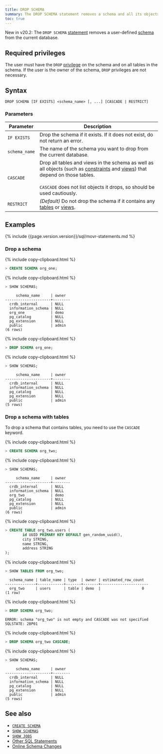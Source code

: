 ```yaml
---
title: DROP SCHEMA
summary: The DROP SCHEMA statement removes a schema and all its objects from a CockroachDB cluster.
toc: true
---
```


<span class="version-tag">New in v20.2:</span> The `DROP SCHEMA` [statement](sql-statements.html) removes a user-defined [schema](sql-name-resolution.html#logical-schemas-and-namespaces) from the current database.

## Required privileges

The user must have the `DROP` [privilege](authorization.html#assign-privileges) on the schema and on all tables in the schema. If the user is the owner of the schema, `DROP` privileges are not necessary.

## Syntax

~~~
DROP SCHEMA [IF EXISTS] <schema_name> [, ...] [CASCADE | RESTRICT]
~~~

### Parameters

Parameter | Description
----------|------------
`IF EXISTS`   | Drop the schema if it exists. If it does not exist, do not return an error.
`schema_name`  | The name of the schema you want to drop from the current database.
`CASCADE` | Drop all tables and views in the schema as well as all objects (such as [constraints](constraints.html) and [views](views.html)) that depend on those tables.<br><br>`CASCADE` does not list objects it drops, so should be used cautiously.
`RESTRICT` | _(Default)_ Do not drop the schema if it contains any [tables](create-table.html) or [views](create-view.html).

## Examples

{% include {{page.version.version}}/sql/movr-statements.md %}

### Drop a schema

{% include copy-clipboard.html %}
~~~ sql
> CREATE SCHEMA org_one;
~~~

{% include copy-clipboard.html %}
~~~ sql
> SHOW SCHEMAS;
~~~

~~~
     schema_name     | owner
---------------------+--------
  crdb_internal      | NULL
  information_schema | NULL
  org_one            | demo
  pg_catalog         | NULL
  pg_extension       | NULL
  public             | admin
(6 rows)
~~~

{% include copy-clipboard.html %}
~~~ sql
> DROP SCHEMA org_one;
~~~

{% include copy-clipboard.html %}
~~~ sql
> SHOW SCHEMAS;
~~~

~~~
     schema_name     | owner
---------------------+--------
  crdb_internal      | NULL
  information_schema | NULL
  pg_catalog         | NULL
  pg_extension       | NULL
  public             | admin
(5 rows)
~~~

### Drop a schema with tables

To drop a schema that contains tables, you need to use the `CASCADE` keyword.

{% include copy-clipboard.html %}
~~~ sql
> CREATE SCHEMA org_two;
~~~

{% include copy-clipboard.html %}
~~~ sql
> SHOW SCHEMAS;
~~~

~~~
     schema_name     | owner
---------------------+--------
  crdb_internal      | NULL
  information_schema | NULL
  org_two            | demo
  pg_catalog         | NULL
  pg_extension       | NULL
  public             | admin
(6 rows)
~~~

{% include copy-clipboard.html %}
~~~ sql
> CREATE TABLE org_two.users (
        id UUID PRIMARY KEY DEFAULT gen_random_uuid(),
        city STRING,
        name STRING,
        address STRING
);
~~~

{% include copy-clipboard.html %}
~~~ sql
> SHOW TABLES FROM org_two;
~~~

~~~
  schema_name | table_name | type  | owner | estimated_row_count
--------------+------------+-------+-------+----------------------
  org_two     | users      | table | demo  |                   0
(1 row)
~~~

{% include copy-clipboard.html %}
~~~ sql
> DROP SCHEMA org_two;
~~~

~~~
ERROR: schema "org_two" is not empty and CASCADE was not specified
SQLSTATE: 2BP01
~~~

{% include copy-clipboard.html %}
~~~ sql
> DROP SCHEMA org_two CASCADE;
~~~

{% include copy-clipboard.html %}
~~~ sql
> SHOW SCHEMAS;
~~~

~~~
     schema_name     | owner
---------------------+--------
  crdb_internal      | NULL
  information_schema | NULL
  pg_catalog         | NULL
  pg_extension       | NULL
  public             | admin
(5 rows)
~~~

## See also

- [`CREATE SCHEMA`](create-schema.html)
- [`SHOW SCHEMAS`](show-schemas.html)
- [`SHOW JOBS`](show-jobs.html)
- [Other SQL Statements](sql-statements.html)
- [Online Schema Changes](online-schema-changes.html)
